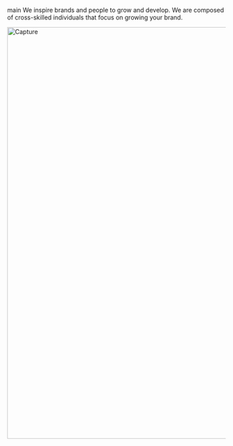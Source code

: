 main
We inspire brands and people to grow and develop. We are composed of cross-skilled individuals that focus on growing your brand.

<img width="948" alt="Capture" src="https://user-images.githubusercontent.com/66512898/168011845-614d1293-c81c-48b1-aa2b-f17aa8b07392.PNG">
